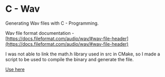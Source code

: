 # C - Wav

Generating Wav files with C - Programming.

Wav file format documentation - [https://docs.fileformat.com/audio/wav/#wav-file-header](https://docs.fileformat.com/audio/wav/#wav-file-header)

I was not able to link the math.h library used in src in CMake, so I made a script to be used to compile the binary and generate the file.

[Use here](build_and_run.sh)

